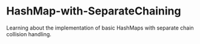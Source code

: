 # HashMap-with-SeparateChaining
Learning about the implementation of basic HashMaps with separate chain collision handling.
